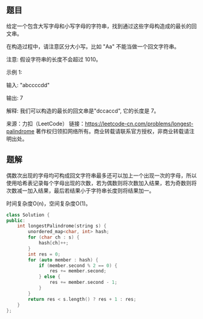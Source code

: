 ## 题目

给定一个包含大写字母和小写字母的字符串，找到通过这些字母构造成的最长的回文串。

在构造过程中，请注意区分大小写。比如 "Aa" 不能当做一个回文字符串。

注意:
假设字符串的长度不会超过 1010。

示例 1:

输入:
"abccccdd"

输出:
7

解释:
我们可以构造的最长的回文串是"dccaccd", 它的长度是 7。

来源：力扣（LeetCode）
链接：https://leetcode-cn.com/problems/longest-palindrome
著作权归领扣网络所有。商业转载请联系官方授权，非商业转载请注明出处。

## 题解

偶数次出现的字母均可构成回文字符串最多还可以加上一个出现一次的字母，所以使用哈希表记录每个字母出现的次数，若为偶数则将次数加入结果，若为奇数则将次数减一加入结果，最后若结果小于字符串长度则将结果加一。

时间复杂度O(n)，空间复杂度O(1)。

```c++
class Solution {
public:
    int longestPalindrome(string s) {
        unordered_map<char, int> hash;
        for (char ch : s) {
            hash[ch]++;
        }
        int res = 0;
        for (auto member : hash) {
            if (member.second % 2 == 0) {
                res += member.second;
            } else {
                res += member.second - 1;
            }
        }
        return res < s.length() ? res + 1 : res;
    }
};
```

